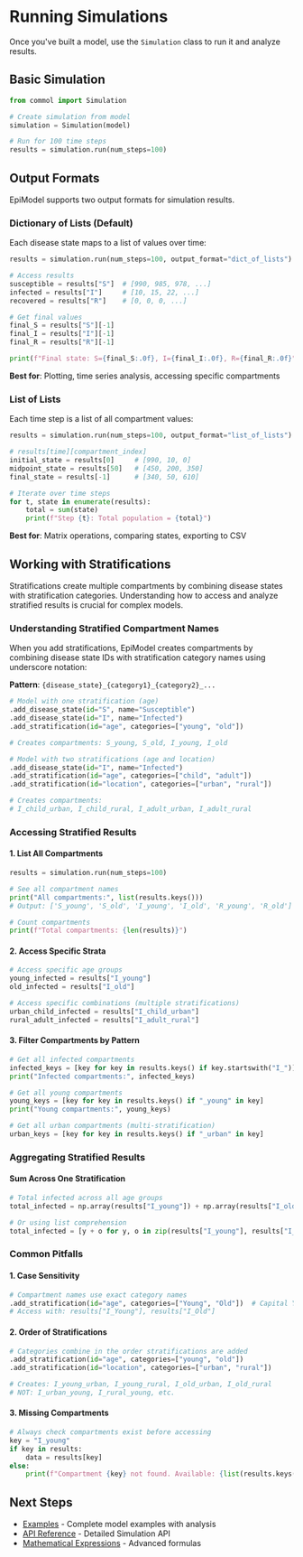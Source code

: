# Running Simulations

Once you've built a model, use the `Simulation` class to run it and analyze results.

## Basic Simulation

```python
from commol import Simulation

# Create simulation from model
simulation = Simulation(model)

# Run for 100 time steps
results = simulation.run(num_steps=100)
```

## Output Formats

EpiModel supports two output formats for simulation results.

### Dictionary of Lists (Default)

Each disease state maps to a list of values over time:

```python
results = simulation.run(num_steps=100, output_format="dict_of_lists")

# Access results
susceptible = results["S"]  # [990, 985, 978, ...]
infected = results["I"]     # [10, 15, 22, ...]
recovered = results["R"]    # [0, 0, 0, ...]

# Get final values
final_S = results["S"][-1]
final_I = results["I"][-1]
final_R = results["R"][-1]

print(f"Final state: S={final_S:.0f}, I={final_I:.0f}, R={final_R:.0f}")
```

**Best for**: Plotting, time series analysis, accessing specific compartments

### List of Lists

Each time step is a list of all compartment values:

```python
results = simulation.run(num_steps=100, output_format="list_of_lists")

# results[time][compartment_index]
initial_state = results[0]     # [990, 10, 0]
midpoint_state = results[50]   # [450, 200, 350]
final_state = results[-1]      # [340, 50, 610]

# Iterate over time steps
for t, state in enumerate(results):
    total = sum(state)
    print(f"Step {t}: Total population = {total}")
```

**Best for**: Matrix operations, comparing states, exporting to CSV

## Working with Stratifications

Stratifications create multiple compartments by combining disease states with stratification categories. Understanding how to access and analyze stratified results is crucial for complex models.

### Understanding Stratified Compartment Names

When you add stratifications, EpiModel creates compartments by combining disease state IDs with stratification category names using underscore notation:

**Pattern**: `{disease_state}_{category1}_{category2}_...`

```python
# Model with one stratification (age)
.add_disease_state(id="S", name="Susceptible")
.add_disease_state(id="I", name="Infected")
.add_stratification(id="age", categories=["young", "old"])

# Creates compartments: S_young, S_old, I_young, I_old
```

```python
# Model with two stratifications (age and location)
.add_disease_state(id="I", name="Infected")
.add_stratification(id="age", categories=["child", "adult"])
.add_stratification(id="location", categories=["urban", "rural"])

# Creates compartments:
# I_child_urban, I_child_rural, I_adult_urban, I_adult_rural
```

### Accessing Stratified Results

#### 1. List All Compartments

```python
results = simulation.run(num_steps=100)

# See all compartment names
print("All compartments:", list(results.keys()))
# Output: ['S_young', 'S_old', 'I_young', 'I_old', 'R_young', 'R_old']

# Count compartments
print(f"Total compartments: {len(results)}")
```

#### 2. Access Specific Strata

```python
# Access specific age groups
young_infected = results["I_young"]
old_infected = results["I_old"]

# Access specific combinations (multiple stratifications)
urban_child_infected = results["I_child_urban"]
rural_adult_infected = results["I_adult_rural"]
```

#### 3. Filter Compartments by Pattern

```python
# Get all infected compartments
infected_keys = [key for key in results.keys() if key.startswith("I_")]
print("Infected compartments:", infected_keys)

# Get all young compartments
young_keys = [key for key in results.keys() if "_young" in key]
print("Young compartments:", young_keys)

# Get all urban compartments (multi-stratification)
urban_keys = [key for key in results.keys() if "_urban" in key]
```

### Aggregating Stratified Results

#### Sum Across One Stratification

```python
# Total infected across all age groups
total_infected = np.array(results["I_young"]) + np.array(results["I_old"])

# Or using list comprehension
total_infected = [y + o for y, o in zip(results["I_young"], results["I_old"])]
```

### Common Pitfalls

#### 1. Case Sensitivity

```python
# Compartment names use exact category names
.add_stratification(id="age", categories=["Young", "Old"])  # Capital Y and O
# Access with: results["I_Young"], results["I_Old"]
```

#### 2. Order of Stratifications

```python
# Categories combine in the order stratifications are added
.add_stratification(id="age", categories=["young", "old"])
.add_stratification(id="location", categories=["urban", "rural"])

# Creates: I_young_urban, I_young_rural, I_old_urban, I_old_rural
# NOT: I_urban_young, I_rural_young, etc.
```

#### 3. Missing Compartments

```python
# Always check compartments exist before accessing
key = "I_young"
if key in results:
    data = results[key]
else:
    print(f"Compartment {key} not found. Available: {list(results.keys())}")
```

## Next Steps

- [Examples](examples.md) - Complete model examples with analysis
- [API Reference](../api/simulation.md) - Detailed Simulation API
- [Mathematical Expressions](mathematical-expressions.md) - Advanced formulas
